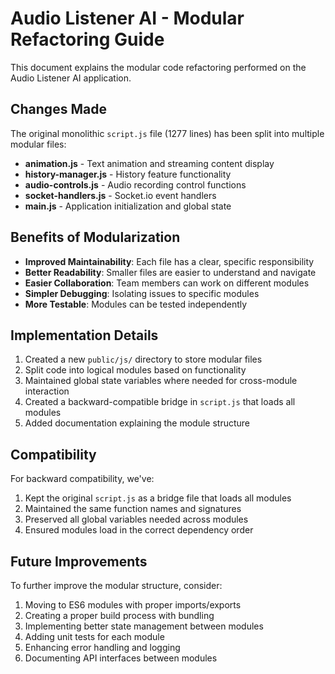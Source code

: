 # Audio Listener AI - Modular Refactoring Guide

This document explains the modular code refactoring performed on the Audio Listener AI application.

## Changes Made

The original monolithic `script.js` file (1277 lines) has been split into multiple modular files:

- **animation.js** - Text animation and streaming content display
- **history-manager.js** - History feature functionality
- **audio-controls.js** - Audio recording control functions
- **socket-handlers.js** - Socket.io event handlers
- **main.js** - Application initialization and global state

## Benefits of Modularization

- **Improved Maintainability**: Each file has a clear, specific responsibility
- **Better Readability**: Smaller files are easier to understand and navigate
- **Easier Collaboration**: Team members can work on different modules
- **Simpler Debugging**: Isolating issues to specific modules
- **More Testable**: Modules can be tested independently

## Implementation Details

1. Created a new `public/js/` directory to store modular files
2. Split code into logical modules based on functionality
3. Maintained global state variables where needed for cross-module interaction
4. Created a backward-compatible bridge in `script.js` that loads all modules
5. Added documentation explaining the module structure

## Compatibility

For backward compatibility, we've:

1. Kept the original `script.js` as a bridge file that loads all modules
2. Maintained the same function names and signatures
3. Preserved all global variables needed across modules
4. Ensured modules load in the correct dependency order

## Future Improvements

To further improve the modular structure, consider:

1. Moving to ES6 modules with proper imports/exports
2. Creating a proper build process with bundling
3. Implementing better state management between modules
4. Adding unit tests for each module
5. Enhancing error handling and logging
6. Documenting API interfaces between modules
